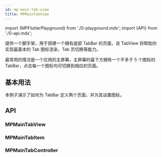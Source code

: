 ```yaml
---
id: mp-main-tab-view
title: MPMainTabView
---
```


import {MPFlutterPlayground} from './0-playground.mdx';
import {API} from './0-api.mdx';

提供一个脚手架，用于搭建一个拥有底部 TabBar 的页面，该 TabView 将帮助你实现最基本的 Tab 图标渲染，Tab 页切换等能力。

最常用的情况是一个应用的主屏幕，主屏幕的最下方拥有一个不多于 5 个图标的 TabBar，点击每一个图标均可切换到相应的页面。

## 基本用法

<MPFlutterPlayground source="/zh/samples/main_tab_view.txt" height="500px" />

本例子演示了如何为 TabBar 定义两个页面，并为其设置图标。

## API

### MPMainTabView

<API name="tabs" 
     type="List<MPMainTabItem>" 
     desc="页面列表" 
     more="必填" />

<API name="loadingBuilder" 
     type="WidgetBuilder?" 
     desc="页面加载状态下的 Placeholder" 
     more="非必填" />

<API name="tabBarBuilder" 
     type="Widget Function(BuildContext, int)?" 
     desc="可以通过该 builder 自定义 TabBar 渲染内容" 
     more="非必填" />

<API name="controller" 
     type="MPMainTabController?" 
     desc="Tab 控制器，用于控制页面切换。" 
     more="非必填" />

### MPMainTabItem

<API name="activeTabWidget" 
     type="Widget" 
     desc="激活态的图标组件" 
     more="必填" />

<API name="inactiveTabWidget" 
     type="Widget" 
     desc="非激活态的图标组件" 
     more="必填" />

<API name="builder" 
     type="WidgetBuilder" 
     desc="该 Tab 对应的页面内容，必须包含一个带有 MPScaffold 的 Widget。" 
     more="必填" />

### MPMainTabController

<API name="currentPage" 
     type="int" 
     desc="当前页码，从 0 开始。" 
     more="只读" />

<API name="void jumpToPage(int page)" 
     type="method" 
     desc="以无动画方式切换到指定页码" 
     more="" />